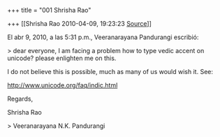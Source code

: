 +++
title = "001 Shrisha Rao"

+++
[[Shrisha Rao	2010-04-09, 19:23:23 [Source](https://groups.google.com/g/bvparishat/c/w_P3Da6q810)]]



El abr 9, 2010, a las 5:31 p.m., Veeranarayana Pandurangi escribió:

\> dear everyone, I am facing a problem how to type vedic accent on unicode? please enlighten me on this.

I do not believe this is possible, much as many of us would wish it. See:

<http://www.unicode.org/faq/indic.html>

Regards,

Shrisha Rao

\> Veeranarayana N.K. Pandurangi

